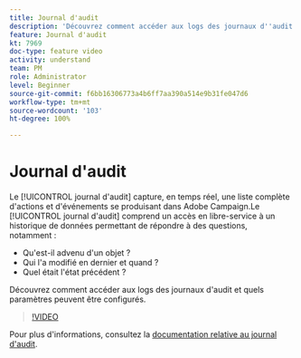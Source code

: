 ```yaml
---
title: Journal d'audit
description: 'Découvrez comment accéder aux logs des journaux d''audit et quels paramètres peuvent être configurés. '
feature: Journal d'audit
kt: 7969
doc-type: feature video
activity: understand
team: PM
role: Administrator
level: Beginner
source-git-commit: f6bb16306773a4b6ff7aa390a514e9b31fe047d6
workflow-type: tm+mt
source-wordcount: '103'
ht-degree: 100%

---
```



# Journal d&#39;audit

Le [!UICONTROL journal d&#39;audit] capture, en temps réel, une liste complète d&#39;actions et d&#39;événements se produisant dans Adobe Campaign.Le [!UICONTROL journal d&#39;audit] comprend un accès en libre-service à un historique de données permettant de répondre à des questions, notamment :

* Qu&#39;est-il advenu d&#39;un objet ?
* Qui l&#39;a modifié en dernier et quand ?
* Quel était l&#39;état précédent ?

Découvrez comment accéder aux logs des journaux d&#39;audit et quels paramètres peuvent être configurés.

>[!VIDEO](https://video.tv.adobe.com/v/27425?quality=12)

Pour plus d&#39;informations, consultez la [documentation relative au journal d&#39;audit](https://experienceleague.adobe.com/docs/campaign-classic/using/monitoring-campaign-classic/production-procedures/audit-trail.html?lang=fr).
